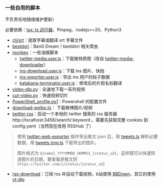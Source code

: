 ### 一些自用的脚本

不负责任地随缘维护更新）

必要依赖：[tsx: ts 运行器](https://github.com/privatenumber/tsx)、ffmpeg、nodejs>=20、Python3

- [cli/srt](cli/srt.ts)：提取字幕或翻译 srt 字幕文件
- [bestdori](crawler/bestdori/)：BanG Dream！bestdori 相关爬虫
- [monkey](monkey/)：一些油猴脚本
  - [twitter-media.user.js](monkey/twitter-media.user.js)：下载推特原图（改自 [twitter-media-downloader](https://greasyfork.org/zh-CN/scripts/423001-twitter-media-downloader)）
  - [ins-download.user.js](monkey/ins-download.user.js)：下载 ins 图片、快拍
  - [ins-exporter.user.js](monkey/ins-exporter.user.js)：导出 ins 用户的帖子数据
  - [katakana-terminator.user.js](monkey/katakana-terminator.user.js)：修改后的片假名标翻译
- [video-dlp.py](python/video-dlp.py)：全速地下载一系列视频
- [cut-video.py](python/cut-video.py)：快速视频切片
- [PowerShell_profile.ps1](pwsh/Microsoft.PowerShell_profile.ps1)：Powershell 的配置文件
- [download-weibo.ts](crawler/download-weibo.ts)： 下载微博图片/视频
- [twitter-rss](crawler/twitter/rss.ts)：启动一个本地的 twitter 搜索的 rss 服务器 http://localhost:3456/search/:keyword 。需要先获取完整 cookies 到 config.yaml（当然现在改用 RSSHub 了）

> 使用 [twitter-web-exporter](https://github.com/prinsss/twitter-web-exporter) 插件导出推文 json 后，用 [tweets.ts](crawler/twitter/tweets.ts) 解析必要数据，用 [tweets-img.ts](crawler/twitter-img.ts) 下载导出的图片。
>
> 图片格式为 `${name}_YYYYMMDD_HHMMSS_{status_id}`，这样既可以快速知道图片的日期，要查看原推文则 `https://twitter.com/i/status/{status_id}`

- [rss-download](cli/rss-download.ts)：订阅 rss 并自动下载视频，b站使用 [BBDown](https://github.com/nilaoda/BBDown)，其它的使用 [yt-dlp](https://github.com/yt-dlp/yt-dlp)
